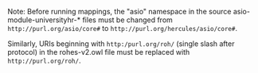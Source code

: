 Note: Before running mappings, the "asio" namespace in the source asio-module-universityhr-* files must be changed from `http://purl.org/asio/core#` to `http://purl.org/hercules/asio/core#`.

Similarly, URIs beginning with `http:/purl.org/roh/` (single slash after protocol) in the rohes-v2.owl file must be replaced with `http://purl.org/roh/`.

